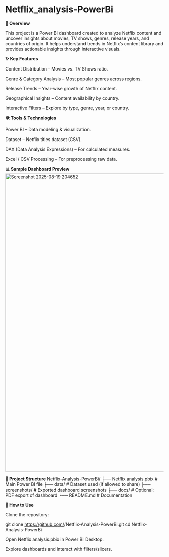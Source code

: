 # Netflix_analysis-PowerBi

**📌 Overview**

This project is a Power BI dashboard created to analyze Netflix content and uncover insights about movies, TV shows, genres, release years, and countries of origin. It helps understand trends in Netflix’s content library and provides actionable insights through interactive visuals.

**✨ Key Features**

Content Distribution – Movies vs. TV Shows ratio.

Genre & Category Analysis – Most popular genres across regions.

Release Trends – Year-wise growth of Netflix content.

Geographical Insights – Content availability by country.

Interactive Filters – Explore by type, genre, year, or country.

**🛠 Tools & Technologies**

Power BI – Data modeling & visualization.

Dataset – Netflix titles dataset (CSV).

DAX (Data Analysis Expressions) – For calculated measures.

Excel / CSV Processing – For preprocessing raw data.

**📊 Sample Dashboard Preview**
<img width="1899" height="948" alt="Screenshot 2025-08-19 204652" src="https://github.com/user-attachments/assets/2884b3c9-3f26-44da-b0b2-894d57e5e01c" />

**📂 Project Structure**
Netflix-Analysis-PowerBi/
├── Netflix analysis.pbix      # Main Power BI file
├── data/                      # Dataset used (if allowed to share)
├── screenshots/               # Exported dashboard screenshots
├── docs/                      # Optional: PDF export of dashboard
└── README.md                  # Documentation

**🚀 How to Use**

Clone the repository:

git clone https://github.com/<your-username>/Netflix-Analysis-PowerBi.git
cd Netflix-Analysis-PowerBi


Open Netflix analysis.pbix in Power BI Desktop.

Explore dashboards and interact with filters/slicers.

